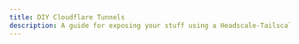 ```yaml
---
title: DIY Cloudflare Tunnels
description: A guide for exposing your stuff using a Headscale-Tailscale setup
---
```


